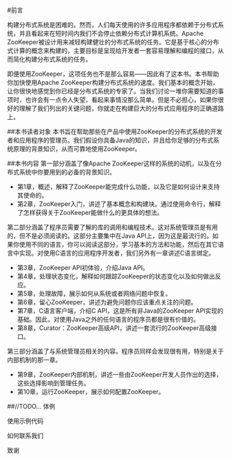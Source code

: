 #前言

构建分布式系统是困难的。然而，人们每天使用的许多应用程序都依赖于分布式系统，并且看起来在短时间内我们不会停止依赖分布式计算机系统。Apache ZooKeeper被设计用来减轻构建健壮的分布式系统的任务。它是基于核心的分布式计算的概念来构建的，主要目标是呈现给开发者一套容易理解和编程的接口，从而简化构建分布式系统的任务。

即便使用ZooKeeper，这项任务也不是那么容易——因此有了这本书。本书帮助你加快使用Apache ZooKeeper构建分布式系统的速度。我们基本的概念开始，让你很快地感觉到你已经是分布式系统的专家了。当我们讨论一堆你需要知道的事项时，也许会有一点令人失望，看起来事情没那么简单。但是不必担心，如果你很好的理解了我们列出的关键问题，你就走在构建巨大的分布式应用程序的正确道路上。

##本书读者对象
本书旨在帮助那些在产品中使用ZooKeeper的分布式系统的开发者和应用程序的管理员。我们假设你具备Java的知识，并且给你足够的分布式系统原理的背景知识，从而可靠地使用ZooKeeper。

##本书内容
第一部分涵盖了像Apache ZooKeeper这样的系统的动机，以及在分布式系统中你要用到的必备的背景知识。

+ 第1章，概述，解释了ZooKeeper能完成什么功能，以及它是如何设计来支持其使命的。
+ 第2章，ZooKeeper入门，讲述了基本概念和构建块。通过使用命令行，解释了怎样获得关于ZooKeeper能做什么的更具体的想法。

第二部分涵盖了程序员需要了解的库的调用和编程技术。这对系统管理员是有用的，但不是必须阅读的。这部分主要集中在Java API上，因为这是最流行的。如果你使用不同的语言，你可以阅读这部分，学习基本的方法和功能，然后在其它语言中实现。对使用C语言的应用程序开发者，我们另外有一章讲述C语言绑定。

+ 第3章，ZooKeeper API初体验，介绍Java API。
+ 第4章，处理状态变化，解释如何跟踪ZooKeeper的状态变化以及如何做出反应。
+ 第5章，处理故障，展示如何从系统或者网络问题中恢复。
+ 第6章，留心ZooKeeper，讲述为避免问题你应该重点关注的问题。
+ 第7章，C语言客户端，介绍C API，这是所有非Java的ZooKeeper API实现的基础。因此，对使用Java之外的任何语言的程序员都是很有价值的。
+ 第8章，Curator：ZooKeeper高级API，讲述一套流行的ZooKeeper高级接口。

第三部分涵盖了与系统管理员相关的内容。程序员同样会发现很有用，特别是关于内部机制的那一章。

+ 第9章，ZooKeeper内部机制，讲述一些由ZooKeeper开发人员作出的选择，这些选择影响到管理任务。
+ 第10章，运行ZooKeeper，展示如何配置ZooKeeper。

##//TODO...
体例

使用示例代码

如何联系我们

致谢
